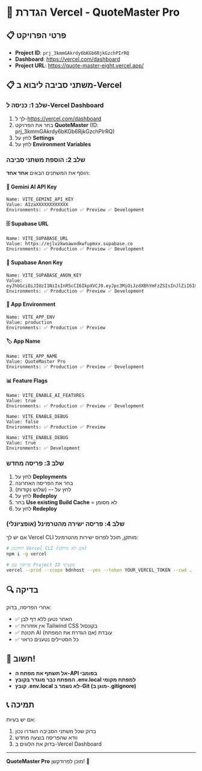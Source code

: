 # 🚀 הגדרת Vercel - QuoteMaster Pro

## 📋 פרטי הפרויקט

- **Project ID**: `prj_3kmmGAkrdy6bKGb6RjkGzchPIrRQ`
- **Dashboard**: https://vercel.com/dashboard
- **Project URL**: https://quote-master-eight.vercel.app/

## 📋 משתני סביבה ליבוא ב-Vercel

### שלב 1: כניסה ל-Vercel Dashboard

1. לך ל-https://vercel.com/dashboard
2. בחר את הפרויקט **QuoteMaster** (ID: prj_3kmmGAkrdy6bKGb6RjkGzchPIrRQ)
3. לחץ על **Settings**
4. לחץ על **Environment Variables**

### שלב 2: הוספת משתני סביבה

הוסף את המשתנים הבאים **אחד אחד**:

#### 🔑 Gemini AI API Key

```
Name: VITE_GEMINI_API_KEY
Value: AIzaXXXXXXXXXXXX
Environments: ✅ Production ✅ Preview ✅ Development
```

#### 🗄️ Supabase URL

```
Name: VITE_SUPABASE_URL
Value: https://ejlvzkwoawxdkwfupmxx.supabase.co
Environments: ✅ Production ✅ Preview ✅ Development
```

#### 🔑 Supabase Anon Key

```
Name: VITE_SUPABASE_ANON_KEY
Value: eyJhbGciOiJIUzI1NiIsInR5cCI6IkpXVCJ9.eyJpc3MiOiJzdXBhYmFzZSIsInJlZiI6ImVqbHZ6a3dvYXd4ZGt3ZnVwbXh4Iiwicm9sZSI6ImFub24iLCJpYXQiOjE3NTIxMjc4ODUsImV4cCI6MjA2NzcwMzg4NX0.CdzMhNYVfGrKoTFOgz7JOKnMlSOtynXL2yEB9lDP78M
Environments: ✅ Production ✅ Preview ✅ Development
```

#### 📱 App Environment

```
Name: VITE_APP_ENV
Value: production
Environments: ✅ Production ✅ Preview
```

#### 🏷️ App Name

```
Name: VITE_APP_NAME
Value: QuoteMaster Pro
Environments: ✅ Production ✅ Preview ✅ Development
```

#### 📊 Feature Flags

```
Name: VITE_ENABLE_AI_FEATURES
Value: true
Environments: ✅ Production ✅ Preview ✅ Development
```

```
Name: VITE_ENABLE_DEBUG
Value: false
Environments: ✅ Production ✅ Preview
```

```
Name: VITE_ENABLE_DEBUG
Value: true
Environments: ✅ Development
```

### שלב 3: פריסה מחדש

1. לחץ על **Deployments**
2. בחר את הפריסה האחרונה
3. לחץ על **⋯** (שלוש נקודות)
4. לחץ על **Redeploy**
5. בחר **Use existing Build Cache** = לא מסומן
6. לחץ על **Redeploy**

### שלב 4: פריסה ישירה מהטרמינל (אופציונלי)

אם יש לך Vercel CLI מותקן, תוכל לפרוס ישירות מהטרמינל:

```bash
# התקנת Vercel CLI (אם לא מותקן)
npm i -g vercel

# פריסה עם Project ID ספציפי
vercel --prod --scope bdnhost --yes --token YOUR_VERCEL_TOKEN --cwd . --project prj_3kmmGAkrdy6bKGb6RjkGzchPIrRQ
```

## 🔍 בדיקה

אחרי הפריסה, בדוק:

- ✅ האתר נטען ללא דף לבן
- ✅ אין אזהרות Tailwind CSS בקונסול
- ✅ תכונת AI עובדת (אם הגדרת את המפתח)
- ✅ כל הסטיילים נטענים כראוי

## 🚨 חשוב!

- **אל תשתף את מפתח ה-API בפומבי**
- **המפתח כבר מוגדר בקובץ .env.local למפתח מקומי**
- **קובץ .env.local לא נשמר ב-Git (מוגן ב-.gitignore)**

## 📞 תמיכה

אם יש בעיות:

1. בדוק שכל משתני הסביבה הוגדרו נכון
2. וודא שהפריסה בוצעה מחדש
3. בדוק את הלוגים ב-Vercel Dashboard

---

**QuoteMaster Pro** מוכן לפרודקשן! 🎉

